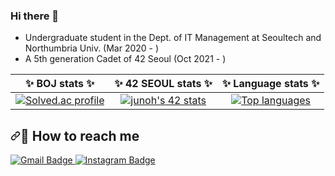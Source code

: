 ### Hi there 👋
- Undergraduate student in the Dept. of IT Management at Seoultech and Northumbria Univ. (Mar 2020 - )
- A 5th generation Cadet of 42 Seoul (Oct 2021 - )

<!-- my status -->
<table>
<thead>
<tr>
<th align="center">✨ <strong>BOJ stats</strong> ✨</th>
<th align="center">✨ <strong>42 SEOUL stats</strong> ✨</th>
<th align="center">✨ <strong>Language stats</strong> ✨</th>
</tr>
</thead>
<tbody>
<tr>
<td align="center"><a href="https://solved.ac/jeongmino1207" rel="nofollow"><img src="http://mazassumnida.wtf/api/v2/generate_badge?boj=jeongmino1207" alt="Solved.ac profile" style="max-width: 100%;"></a></td>
<td align="center"><a href="https://github.com/JaeSeoKim/badge42"><img src="https://badge42.vercel.app/api/v2/clihggf1r007808jrdmmht6qm/stats?cursusId=21&coalitionId=85" alt="junoh's 42 stats" /></a></td>
<td align="center"><a target="_blank" rel="noopener noreferrer nofollow" href="https://github-readme-stats.vercel.app/api/top-langs/?username=jeongmino&layout=compact&bg_color=180,000000,&title_color=000000&text_color=000000"><img src="https://github-readme-stats.vercel.app/api/top-langs/?username=jeongmino&layout=compact&bg_color=180,000000,&title_color=000000&text_color=000000" alt="Top languages" style="max-width: 100%;"></a></td>
</tr>
</tbody>
</table>

<!-- how to reach me -->
<h2 dir="auto"><a id="user-content--how-to-reach-me" class="anchor" aria-hidden="true" href="#-how-to-reach-me"><svg class="octicon octicon-link" viewBox="0 0 16 16" version="1.1" width="16" height="16" aria-hidden="true"><path d="m7.775 3.275 1.25-1.25a3.5 3.5 0 1 1 4.95 4.95l-2.5 2.5a3.5 3.5 0 0 1-4.95 0 .751.751 0 0 1 .018-1.042.751.751 0 0 1 1.042-.018 1.998 1.998 0 0 0 2.83 0l2.5-2.5a2.002 2.002 0 0 0-2.83-2.83l-1.25 1.25a.751.751 0 0 1-1.042-.018.751.751 0 0 1-.018-1.042Zm-4.69 9.64a1.998 1.998 0 0 0 2.83 0l1.25-1.25a.751.751 0 0 1 1.042.018.751.751 0 0 1 .018 1.042l-1.25 1.25a3.5 3.5 0 1 1-4.95-4.95l2.5-2.5a3.5 3.5 0 0 1 4.95 0 .751.751 0 0 1-.018 1.042.751.751 0 0 1-1.042.018 1.998 1.998 0 0 0-2.83 0l-2.5 2.5a1.998 1.998 0 0 0 0 2.83Z"></path></svg></a>📧 How to reach me</h2>
<a href="mailto:jeongmino1207@gmail.com"> <img src="https://img.shields.io/badge/Gmail-EA4335?style=for-the-badge&logo=Gmail&logoColor=white" alt="Gmail Badge" style="max-width: 100%;"> </a>
<a href="https://www.instagram.com/junoh_snowfall/" rel="nofollow"> <img src="https://img.shields.io/badge/Instagram-E4405F?style=for-the-badge&logo=Instagram&logoColor=white" alt="Instagram Badge" style="max-width: 100%;"> </a>









<!--
**jeongmino/jeongmino** is a ✨ _special_ ✨ repository because its `README.md` (this file) appears on your GitHub profile.

Here are some ideas to get you started:

- 🔭 I’m currently working on ...
- 🌱 I’m currently learning ...
- 👯 I’m looking to collaborate on ...
- 🤔 I’m looking for help with ...
- 💬 Ask me about ...
- 📫 How to reach me: ...
- 😄 Pronouns: ...
- ⚡ Fun fact: ...
-->
